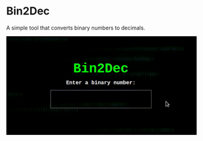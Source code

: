 
# Bin2Dec

A simple tool that converts binary numbers to decimals.  

![alt text](./src/img/demo.GIF "Title")
